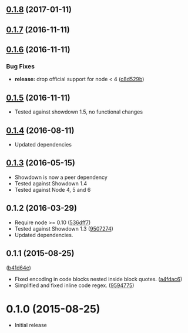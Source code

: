 <a name="0.1.8"></a>
## [0.1.8](https://github.com/phw/showdown-htmlescape/compare/0.1.7...v0.1.8) (2017-01-11)



<a name="0.1.7"></a>
## [0.1.7](https://github.com/phw/showdown-htmlescape/compare/0.1.6...v0.1.7) (2016-11-11)



<a name="0.1.6"></a>
## [0.1.6](https://github.com/phw/showdown-htmlescape/compare/0.1.5...v0.1.6) (2016-11-11)


### Bug Fixes

* **release:** drop official support for node < 4 ([c8d529b](https://github.com/phw/showdown-htmlescape/commit/c8d529b))



<a name="0.1.5"></a>
## [0.1.5](https://github.com/phw/showdown-htmlescape/compare/0.1.4...v0.1.5) (2016-11-11)

* Tested against showdown 1.5, no functional changes


<a name="0.1.4"></a>
## [0.1.4](https://github.com/phw/showdown-htmlescape/compare/0.1.3...v0.1.4) (2016-08-11)

* Updated dependencies


<a name="0.1.3"></a>
## [0.1.3](https://github.com/phw/showdown-htmlescape/compare/0.1.2...v0.1.3) (2016-05-15)

* Showdown is now a peer dependency
* Tested against Showdown 1.4
* Tested against Node 4, 5 and 6


<a name="0.1.2"></a>
## 0.1.2 (2016-03-29)

* Require node >= 0.10 ([536dff7](https://github.com/phw/showdown-htmlescape/commit/536dff7))
* Tested against Showdown 1.3 ([9507274](https://github.com/phw/showdown-htmlescape/commit/9507274))
* Updated dependencies.


<a name="0.1.1"></a>
## 0.1.1 (2015-08-25)

([b41d64e](https://github.com/phw/showdown-htmlescape/commit/b41d64e))
* Fixed encoding in code blocks nested inside block quotes. ([a4fdac6](https://github.com/phw/showdown-htmlescape/commit/a4fdac6))
* Simplified and fixed inline code regex. ([9594775](https://github.com/phw/showdown-htmlescape/commit/9594775))


<a name="0.1.0"></a>
# 0.1.0 (2015-08-25)

* Initial release
